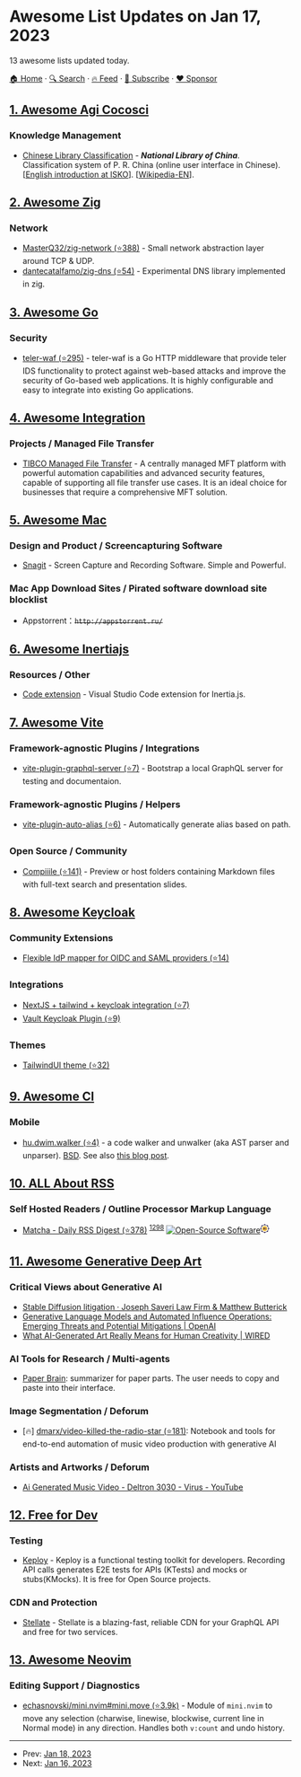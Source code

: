 # Awesome List Updates on Jan 17, 2023

13 awesome lists updated today.

[🏠 Home](/README.md) · [🔍 Search](https://www.trackawesomelist.com/search/) · [🔥 Feed](https://www.trackawesomelist.com/rss.xml) · [📮 Subscribe](https://trackawesomelist.us17.list-manage.com/subscribe?u=d2f0117aa829c83a63ec63c2f&id=36a103854c) · [❤️  Sponsor](https://github.com/sponsors/theowenyoung)



## [1. Awesome Agi Cocosci](/content/YuzheSHI/awesome-agi-cocosci/README.md)

### Knowledge Management

*   [Chinese Library Classification](http://cct.nlc.cn/) - ***National Library of China***. Classification system of P. R. China (online user interface in Chinese). \[[English introduction at ISKO](https://www.isko.org/cyclo/clc)]. \[[Wikipedia-EN](https://en.wikipedia.org/wiki/Chinese_Library_Classification)].

## [2. Awesome Zig](/content/catdevnull/awesome-zig/README.md)

### Network

*   [MasterQ32/zig-network (⭐388)](https://github.com/MasterQ32/zig-network) - Small network abstraction layer around TCP & UDP.
*   [dantecatalfamo/zig-dns (⭐54)](https://github.com/dantecatalfamo/zig-dns) - Experimental DNS library implemented in zig.

## [3. Awesome Go](/content/avelino/awesome-go/README.md)

### Security

*   [teler-waf (⭐295)](https://github.com/kitabisa/teler-waf) - teler-waf is a Go HTTP middleware that provide teler IDS functionality to protect against web-based attacks and improve the security of Go-based web applications. It is highly configurable and easy to integrate into existing Go applications.

## [4. Awesome Integration](/content/stn1slv/awesome-integration/README.md)

### Projects / Managed File Transfer

*   [TIBCO Managed File Transfer](https://www.tibco.com/products/tibco-managed-file-transfer) - A centrally managed MFT platform with powerful automation capabilities and advanced security features, capable of supporting all file transfer use cases. It is an ideal choice for businesses that require a comprehensive MFT solution.

## [5. Awesome Mac](/content/jaywcjlove/awesome-mac/README.md)

### Design and Product / Screencapturing Software

*   [Snagit](https://www.techsmith.com/screen-capture.html) - Screen Capture and Recording Software. Simple and Powerful.

### Mac App Download Sites / Pirated software download site blocklist

*   Appstorrent：~~`http://appstorrent.ru/`~~

## [6. Awesome Inertiajs](/content/innocenzi/awesome-inertiajs/README.md)

### Resources / Other

*   [Code extension](https://marketplace.visualstudio.com/items?itemName=nhedger.inertia) - Visual Studio Code extension for Inertia.js.

## [7. Awesome Vite](/content/vitejs/awesome-vite/README.md)

### Framework-agnostic Plugins / Integrations

*   [vite-plugin-graphql-server (⭐7)](https://github.com/mammadataei/vite-plugin-graphql-server) - Bootstrap a local GraphQL server for testing and documentaion.

### Framework-agnostic Plugins / Helpers

*   [vite-plugin-auto-alias (⭐6)](https://github.com/jwyGithub/vite-plugin-auto-alias) - Automatically generate alias based on path.

### Open Source / Community

*   [Compiiile (⭐141)](https://github.com/AlbanCrepel/compiiile) - Preview or host folders containing Markdown files with full-text search and presentation slides.

## [8. Awesome Keycloak](/content/thomasdarimont/awesome-keycloak/README.md)

### Community Extensions

*   [Flexible IdP mapper for OIDC and SAML providers (⭐14)](https://github.com/LucaFilipozzi/keycloak-regex-mapper)

### Integrations

*   [NextJS + tailwind + keycloak integration (⭐7)](https://github.com/santiblanko/keycloak-nextjs-auth)
*   [Vault Keycloak Plugin (⭐9)](https://github.com/Serviceware/vault-plugin-secrets-keycloak)

### Themes

*   [TailwindUI theme (⭐32)](https://github.com/santiblanko/tailwind-keycloak-theme)

## [9. Awesome Cl](/content/CodyReichert/awesome-cl/README.md)

### Mobile

*   [hu.dwim.walker (⭐4)](https://github.com/hu-dwim/hu.dwim.walker) - a code walker and unwalker (aka AST parser and unparser). [BSD](https://directory.fsf.org/wiki/License:BSD_3Clause). See also [this blog post](http://40ants.com/lisp-project-of-the-day/2020/04/0044-hu.dwim.walker.html).

## [10. ALL About RSS](/content/AboutRSS/ALL-about-RSS/README.md)

### Self Hosted Readers / Outline Processor Markup Language

*   [Matcha - Daily RSS Digest (⭐378)](https://github.com/piqoni/matcha) <sup>[1298](https://t.me/s/aboutrss/1298)</sup> [![Open-Source Software](https://github.com/AboutRSS/ALL-about-RSS/raw/master/media/open-source.png)](https://github.com/piqoni/matcha)![AI](https://github.com/AboutRSS/ALL-about-RSS/raw/master/media/icons8-ai-16.png)

## [11. Awesome Generative Deep Art](/content/filipecalegario/awesome-generative-deep-art/README.md)

### Critical Views about Generative AI

*   [Stable Diffusion litigation · Joseph Saveri Law Firm & Matthew Butterick](https://stablediffusionlitigation.com/)
*   [Generative Language Models and Automated Influence Operations: Emerging Threats and Potential Mitigations | OpenAI](https://cdn.openai.com/papers/forecasting-misuse.pdf)
*   [What AI-Generated Art Really Means for Human Creativity | WIRED](https://www.wired.com/story/picture-limitless-creativity-ai-image-generators/)

### AI Tools for Research / Multi-agents

*   [Paper Brain](https://www.paperbrain.study/): summarizer for paper parts. The user needs to copy and paste into their interface.

### Image Segmentation / Deforum

*   \[🔥] [dmarx/video-killed-the-radio-star (⭐181)](https://github.com/dmarx/video-killed-the-radio-star): Notebook and tools for end-to-end automation of music video production with generative AI

### Artists and Artworks / Deforum

*   [Ai Generated Music Video - Deltron 3030 - Virus - YouTube](https://www.youtube.com/watch?v=WJaxFbdjm8c)

## [12. Free for Dev](/content/ripienaar/free-for-dev/README.md)

### Testing

*   [Keploy](https://keploy.io/) - Keploy is a functional testing toolkit for developers. Recording API calls generates E2E tests for APIs (KTests) and mocks or stubs(KMocks). It is free for Open Source projects.

### CDN and Protection

*   [Stellate](https://stellate.co/) - Stellate is a blazing-fast, reliable CDN for your GraphQL API and free for two services.

## [13. Awesome Neovim](/content/rockerBOO/awesome-neovim/README.md)

### Editing Support / Diagnostics

*   [echasnovski/mini.nvim#mini.move (⭐3.9k)](https://github.com/echasnovski/mini.nvim/blob/main/readmes/mini-move.md) - Module of `mini.nvim` to move any selection (charwise, linewise, blockwise, current line in Normal mode) in any direction. Handles both `v:count` and undo history.

---

- Prev: [Jan 18, 2023](/content/2023/01/18/README.md)
- Next: [Jan 16, 2023](/content/2023/01/16/README.md)
